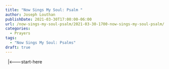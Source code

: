```yaml
---
title: "Now Sings My Soul: Psalm "
author: Joseph Louthan
publishDate: 2021-03-30T17:00:00-06:00
url: /now-sings-my-soul-psalm/2021-03-30-1700-now-sings-my-soul-psalm/
categories:
  - Prayers
tags:
  - "Now Sings My Soul: Psalms"
draft: true
---
```

<div style="font-variant: small-caps;">

</div>
&nbsp;
    |<---start-here
